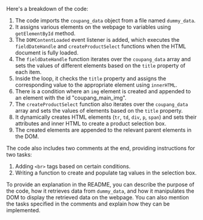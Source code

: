 Here's a breakdown of the code:

1. The code imports the `coupang_data` object from a file named `dummy_data`.
2. It assigns various elements on the webpage to variables using `getElementById` method.
3. The `DOMContentLoaded` event listener is added, which executes the `fieldDateHandle` and `createProductSelect` functions when the HTML document is fully loaded.
4. The `fieldDateHandle` function iterates over the `coupang_data` array and sets the values of different elements based on the `title` property of each item.
5. Inside the loop, it checks the `title` property and assigns the corresponding value to the appropriate element using `innerHTML`.
6. There is a condition where an `img` element is created and appended to an element with the id "coupang_main_img".
7. The `createProductSelect` function also iterates over the `coupang_data` array and sets the values of elements based on the `title` property.
8. It dynamically creates HTML elements (`tr`, `td`, `div`, `p`, `span`) and sets their attributes and inner HTML to create a product selection box.
9. The created elements are appended to the relevant parent elements in the DOM.

The code also includes two comments at the end, providing instructions for two tasks:

1. Adding `<br>` tags based on certain conditions.
2. Writing a function to create and populate tag values in the selection box.

To provide an explanation in the README, you can describe the purpose of the code, how it retrieves data from `dummy_data`, and how it manipulates the DOM to display the retrieved data on the webpage. You can also mention the tasks specified in the comments and explain how they can be implemented.
